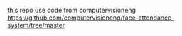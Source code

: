 this repo use code from computervisioneng https://github.com/computervisioneng/face-attendance-system/tree/master
